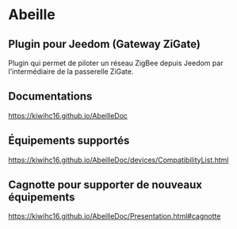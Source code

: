 # Abeille

## Plugin pour Jeedom (Gateway ZiGate)

Plugin qui permet de piloter un réseau ZigBee depuis Jeedom par l'intermédiaire de la passerelle ZiGate.

## Documentations

https://kiwihc16.github.io/AbeilleDoc

## Équipements supportés

https://kiwihc16.github.io/AbeilleDoc/devices/CompatibilityList.html

## Cagnotte pour supporter de nouveaux équipements

https://kiwihc16.github.io/AbeilleDoc/Presentation.html#cagnotte

